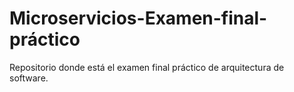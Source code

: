 # Microservicios-Examen-final-práctico
Repositorio donde está el examen final práctico de arquitectura de software.
